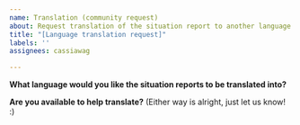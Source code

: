 ```yaml
---
name: Translation (community request)
about: Request translation of the situation report to another language
title: "[Language translation request]"
labels: ''
assignees: cassiawag

---
```


**What language would you like the situation reports to be translated into?**  


**Are you available to help translate?** (Either way is alright, just let us know! :)
